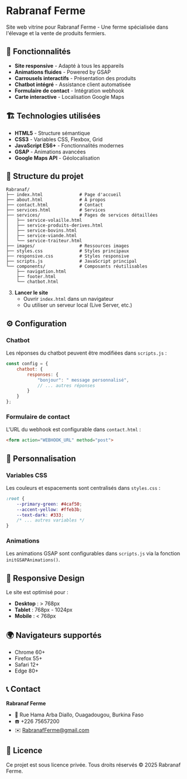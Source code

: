 # Rabranaf Ferme

Site web vitrine pour Rabranaf Ferme - Une ferme spécialisée dans l'élevage et la vente de produits fermiers.

## 🌟 Fonctionnalités

- **Site responsive** - Adapté à tous les appareils
- **Animations fluides** - Powered by GSAP
- **Carrousels interactifs** - Présentation des produits
- **Chatbot intégré** - Assistance client automatisée
- **Formulaire de contact** - Intégration webhook
- **Carte interactive** - Localisation Google Maps

## 🏗️ Technologies utilisées

- **HTML5** - Structure sémantique
- **CSS3** - Variables CSS, Flexbox, Grid
- **JavaScript ES6+** - Fonctionnalités modernes
- **GSAP** - Animations avancées
- **Google Maps API** - Géolocalisation

## 📁 Structure du projet

```
Rabranaf/
├── index.html              # Page d'accueil
├── about.html              # À propos
├── contact.html            # Contact
├── services.html           # Services
├── services/               # Pages de services détaillées
│   ├── service-volaille.html
│   ├── service-produits-derives.html
│   ├── service-bovins.html
│   ├── service-viande.html
│   └── service-traiteur.html
├── images/                 # Ressources images
├── styles.css              # Styles principaux
├── responsive.css          # Styles responsive
├── scripts.js              # JavaScript principal
└── components/             # Composants réutilisables
    ├── navigation.html
    ├── footer.html
    └── chatbot.html
```


   
3. **Lancer le site**
   - Ouvrir `index.html` dans un navigateur
   - Ou utiliser un serveur local (Live Server, etc.)

## ⚙️ Configuration

### Chatbot
Les réponses du chatbot peuvent être modifiées dans `scripts.js` :

```javascript
const config = {
    chatbot: {
        responses: {
            "bonjour": " message personnalisé",
            // ... autres réponses
        }
    }
};
```

### Formulaire de contact
L'URL du webhook est configurable dans `contact.html` :

```html
<form action="WEBHOOK_URL" method="post">
```

## 🎨 Personnalisation

### Variables CSS
Les couleurs et espacements sont centralisés dans `styles.css` :

```css
:root {
    --primary-green: #4caf50;
    --accent-yellow: #ffeb3b;
    --text-dark: #333;
    /* ... autres variables */
}
```

### Animations
Les animations GSAP sont configurables dans `scripts.js` via la fonction `initGSAPAnimations()`.

## 📱 Responsive Design

Le site est optimisé pour :
- **Desktop** : > 768px
- **Tablet** : 768px - 1024px  
- **Mobile** : < 768px

## 🌍 Navigateurs supportés

- Chrome 60+
- Firefox 55+
- Safari 12+
- Edge 80+

## 📞 Contact

**Rabranaf Ferme**
- 📍 Rue Hama Arba Diallo, Ouagadougou, Burkina Faso
- ☎️ +226 75657200
- ✉️ RabranafFerme@gmail.com

## 📄 Licence

Ce projet est sous licence privée. Tous droits réservés © 2025 Rabranaf Ferme.
